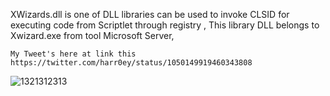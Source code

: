 XWizards.dll is one of DLL libraries can be used to invoke CLSID for executing code from Scriptlet through registry ,
This library DLL belongs to Xwizard.exe from tool Microsoft Server,

```
My Tweet's here at link this
https://twitter.com/harr0ey/status/1050149919460343808

```
![1321312313](https://user-images.githubusercontent.com/25440152/47869296-46e3a580-de0f-11e8-9f3e-691a90ddb2eb.PNG)
